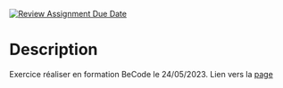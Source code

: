 [![Review Assignment Due Date](https://classroom.github.com/assets/deadline-readme-button-24ddc0f5d75046c5622901739e7c5dd533143b0c8e959d652212380cedb1ea36.svg)](https://classroom.github.com/a/beaczqnd)

# Description
Exercice réaliser en formation BeCode le 24/05/2023.
Lien vers la [page]("https://becodeorg.github.io/hamilton-8-tim-berners-lee-NathanLombardelli/")